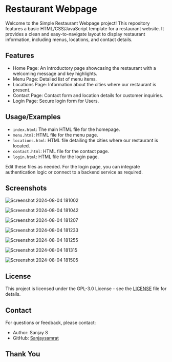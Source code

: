 
# Restaurant Webpage

Welcome to the Simple Restaurant Webpage project! This repository features a basic HTML/CSS/JavaScript template for a restaurant website. It provides a clean and easy-to-navigate layout to display restaurant information, including menus, locations, and contact details.

## Features

- Home Page: An introductory page showcasing the restaurant with a welcoming message and key highlights.
- Menu Page: Detailed list of menu items.
- Locations Page: Information about the cities where our restaurant is present.
- Contact Page: Contact form and location details for customer inquiries.
- Login Page: Secure login form for Users.


## Usage/Examples

- `index.html`: The main HTML file for the homepage.
- `menu.html`: HTML file for the menu page.
- `locations.html`: HTML file detailing the cities where our restaurant is located.
- `contact.html`: HTML file for the contact page.
- `login.html`: HTML file for the login page.

Edit these files as needed. For the login page, you can integrate authentication logic or connect to a backend service as required.


## Screenshots

![Screenshot 2024-08-04 181002](https://github.com/user-attachments/assets/6b702981-7437-4981-992e-31add38faf0d)

![Screenshot 2024-08-04 181042](https://github.com/user-attachments/assets/c6ca4edd-c89b-40b6-9cdb-29e4eca9d45f)

![Screenshot 2024-08-04 181207](https://github.com/user-attachments/assets/4a7bc864-ab34-4667-83b8-460bd79bc38c)

![Screenshot 2024-08-04 181233](https://github.com/user-attachments/assets/ea41d469-5591-49c7-acf3-5b043e67ddda)

![Screenshot 2024-08-04 181255](https://github.com/user-attachments/assets/39265589-0e21-4db2-aae9-c987b9ace7fb)

![Screenshot 2024-08-04 181315](https://github.com/user-attachments/assets/5e0d1598-8486-46d8-81c0-f733d170f71f)

![Screenshot 2024-08-04 181505](https://github.com/user-attachments/assets/05960fc5-c574-4eab-8e22-5b9745339f22)


## License

This project is licensed under the GPL-3.0 License - see the [LICENSE](https://github.com/Sanjaysamrat/Restaurant-Webpage/blob/main/LICENSE) file for details.




## Contact
For questions or feedback, please contact:

- Author: Sanjay S
- GitHub: [Sanjaysamrat](https://github.com/Sanjaysamrat)




## Thank You


